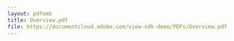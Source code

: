 ```yaml
---
layout: pdfemb
title: Overview.pdf
file: https://documentcloud.adobe.com/view-sdk-demo/PDFs/Overview.pdf
---
```

